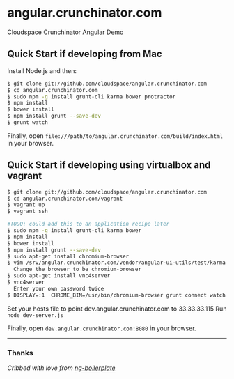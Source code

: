 # angular.crunchinator.com

Cloudspace Crunchinator Angular Demo


## Quick Start if developing from Mac

Install Node.js and then:

```sh
$ git clone git://github.com/cloudspace/angular.crunchinator.com
$ cd angular.crunchinator.com
$ sudo npm -g install grunt-cli karma bower protractor
$ npm install
$ bower install
$ npm install grunt --save-dev
$ grunt watch
```

Finally, open `file:///path/to/angular.crunchinator.com/build/index.html` in your browser.


## Quick Start if developing using virtualbox and vagrant

```sh
$ git clone git://github.com/cloudspace/angular.crunchinator.com
$ cd angular.crunchinator.com/vagrant
$ vagrant up
$ vagrant ssh

#TODO: could add this to an application recipe later
$ sudo npm -g install grunt-cli karma bower
$ npm install
$ bower install
$ npm install grunt --save-dev
$ sudo apt-get install chromium-browser
$ vim /srv/angular.crunchinator.com/vendor/angular-ui-utils/test/karma.conf.js
  Change the browser to be chromium-browser
$ sudo apt-get install vnc4server
$ vnc4server
  Enter your own password twice
$ DISPLAY=:1  CHROME_BIN=/usr/bin/chromium-browser grunt connect watch
```
Set your hosts file to point dev.angular.crunchinator.com to 33.33.33.115
Run `node dev-server.js`

Finally, open `dev.angular.crunchinator.com:8080` in your browser.


---

### Thanks

_Cribbed with love from [ng-boilerplate](https://github.com/ngbp/ng-boilerplate)_
